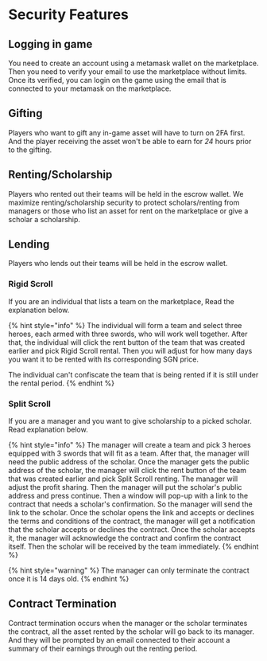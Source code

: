# Security Features

## Logging in game

You need to create an account using a metamask wallet on the marketplace. Then you need to verify your email to use the marketplace without limits. Once its verified, you can login on the game using the email that is connected to your metamask on the marketplace.

## Gifting

Players who want to gift any in-game asset will have to turn on 2FA first. And the player receiving the asset won't be able to earn for _24_ hours prior to the gifting.

## Renting/Scholarship

Players who rented out their teams will be held in the escrow wallet. We maximize renting/scholarship security to protect scholars/renting from managers or those who list an asset for rent on the marketplace or give a scholar a scholarship.

## Lending

Players who lends out their teams will be held in the escrow wallet.

### Rigid Scroll

If you are an individual that lists a team on the marketplace, Read the explanation below.

{% hint style="info" %}
The individual will form a team and select three heroes, each armed with three swords, who will work well together. After that, the individual will click the rent button of the team that was created earlier and pick Rigid Scroll rental. Then you will adjust for how many days you want it to be rented with its corresponding SGN price.

The individual can't confiscate the team that is being rented if it is still under the rental period.
{% endhint %}

### Split Scroll

If you are a manager and you want to give scholarship to a picked scholar. Read explanation below.

{% hint style="info" %}
The manager will create a team and pick 3 heroes equipped with 3 swords that will fit as a team. After that, the manager will need the public address of the scholar. Once the manager gets the public address of the scholar, the manager will click the rent button of the team that was created earlier and pick Split Scroll renting. The manager will adjust the profit sharing. Then the manager will put the scholar's public address and press continue. Then a window will pop-up with a link to the contract that needs a scholar's confirmation. So the manager will send the link to the scholar. Once the scholar opens the link and accepts or declines the terms and conditions of the contract, the manager will get a notification that the scholar accepts or declines the contract. Once the scholar accepts it, the manager will acknowledge the contract and confirm the contract itself. Then the scholar will be received by the team immediately.
{% endhint %}

{% hint style="warning" %}
The manager can only terminate the contract once it is 14 days old.
{% endhint %}

## Contract Termination

Contract termination occurs when the manager or the scholar terminates the contract, all the asset rented by the scholar will go back to its manager. And they will be prompted by an email connected to their account a summary of their earnings through out the renting period.
